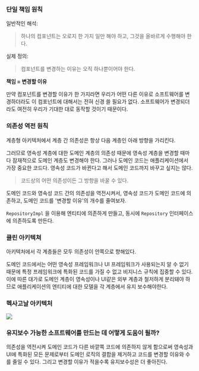 ### 단일 책임 원칙

일반적인 해석:

> 하나의 컴포넌트는 오로지 한 가지 일만 해야 하고, 그것을 올바르게 수행해야 한다.

실제 정의:

> 컴포넌트를 변경하는 이유는 오직 하나뿐이어야 한다.

**책임 = 변경할 이유**

만약 컴포넌트를 변경할 이유가 한 가지라면 우리가 어떤 다른 이유로 소프트웨어를 변경하더라도 이 컴포넌트에 대해서는 전혀 신경 쓸 필요가 없다. 소프트웨어가 변경되더라도 여전히 우리가 기대한 대로 동작할 것이기 때문이다.



### 의존성 역전 원칙

계층형 아키텍처에서 계층 간 의존성은 항상 다음 계층인 아래 방향을 가리킨다.

그러므로 영속성 계층에 대한 도메인 계층의 의존성 때문에 영속성 계층을 변경할 때마다 잠재적으로 도메인 계층도 변경해야 한다. 그러나 도메인 코드는 애플리케이션에서 가장 중요한 코드다. 영속성 코드가 바뀐다고 해서 도메인 코드까지 바꾸고 싶지는 않다.

> 코드상의 어떤 의존성이든 그 방향을 바꿀 수 있다.

도메인 코드와 영속성 코드 간의 의존성을 역전시켜서, 영속성 코드가 도메인 코드에 의존하고, 도메인 코드를 '변경할 이유'의 개수를 줄여보자.

`RepositoryImpl` 을 이용해 엔티티에 의존하게 만들고, 동시에 `Repository` 인터페이스에 의존하도록 만든다.



### 클린 아키텍쳐

아키텍처에서 각 계층들은 모두 의존성이 안쪽으로 향해있다.

도메인 코드에서는 어떤 영속성 프레임워크나 UI 프레임워크가 사용되는지 알 수 없기 때문에 특정 프레임워크에 특화된 코드를 가질 수 없고 비지니스 규칙에 집중할 수 있다. 이에 따른 대가로 도메인 계층이 영속성이나 UI같은 외부 계층과 철저하게 분리돼야 하므로 애플리케이션의 엔티티에 대한 모델을 각 계층에서 유지 보수해야한다.



### 헥사고날 아키텍처

![](https://img1.daumcdn.net/thumb/R1280x0/?scode=mtistory2&fname=https%3A%2F%2Fblog.kakaocdn.net%2Fdn%2FdodJH5%2FbtrocBYuCNj%2FJZxyhHwK0g4mSq7dPcUCtk%2Fimg.png)



### 유지보수 가능한 소프트웨어를 만드는 데 어떻게 도움이 될까?

의존성을 역전시켜 도메인 코드가 다른 바깥쪽 코드에 의존하지 않게 함으로써 영속성과 UI에 특화된 모든 문제로부터 도메인 로직의 결합을 제거하고 코드를 변경할 이유와 수를 줄일 수 있다. 그리고 변경할 이유가 적을수록 유지보수성은 더 좋아진다.

